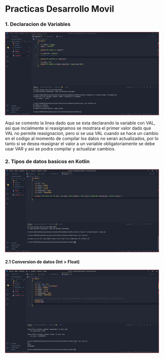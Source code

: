 # Practicas Desarrollo Movil

### 1. Declaracion de Variables

<img src="caps\1.PNG"/>

Aqui se comento la linea dado que se esta declarando la variable con VAL, asi que incialmente si reasignamos se mostrara el primer valor dado que VAL no permite reasignacion, pero si se usa VAL cuando se hace un cambio en el codigo al momento de compilar los datos no seran actualizados, por lo tanto si se desea reasignar el valor a un variable obligatoriamente se debe usar VAR y asi se podra compilar y actualizar cambios.

### 2. Tipos de datos basicos en Kotlin
<img src="caps\2.PNG"/>

#### 2.1 Conversion de datos (Int > Float)

<img src="caps\3.PNG"/>



